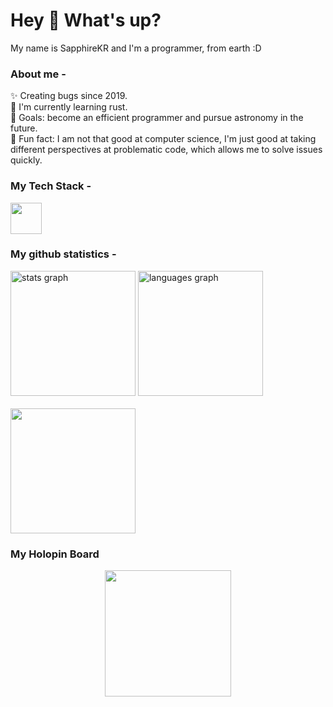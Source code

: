 <h1 align="left">Hey 👋 What's up?</h1>



<p align="left">My name is SapphireKR and I'm a programmer, from earth :D</p>


<h3 align="left">About me -</h3>



<p align="left">✨ Creating bugs since 2019.<br>🔭 I'm currently learning rust.<br>🎯 Goals: become an efficient programmer and pursue astronomy in the future.<br>🎲 Fun fact: I am not that good at computer science, I'm just good at taking different perspectives at problematic code, which allows me to solve issues quickly.</p>



<h3 align="left">My Tech Stack -</h3>



<div align="left">
  <img height="50" src="https://skillicons.dev/icons?i=html,css,py,vscode,discord,electron,github,md,tauri,rust"  />
</div>



<h3 align="left">My github statistics -</h3>



<div align="left">
  <img src="https://github-readme-stats.vercel.app/api?hide_title=false&hide_rank=false&show_icons=true&include_all_commits=true&count_private=true&disable_animations=false&theme=dracula&locale=en&hide_border=false&custom_title=Github Stats&username=sapphire-code" height="200" alt="stats graph"  />
  <img src="https://github-readme-stats.vercel.app/api/top-langs?locale=en&hide_title=false&layout=compact&card_width=320&langs_count=5&theme=dracula&hide_border=false&username=sapphire-code" height="200" alt="languages graph"  />
</div>

<br>

<div align="left">
  <img height="200" src="https://github-readme-activity-graph.cyclic.app/graph?username=sapphire-code&theme=dracula"  />
</div>



<h3 align="left">My Holopin Board</h3>



<div align="center">
  <img height="202" src="https://holopin.me/sapphirekr"  />
</div>


